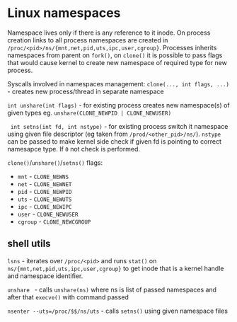 # Linux namespaces
Namespace lives only if there is any reference to it inode. On process creation links to all process namespaces are created in `/proc/<pid>/ns/{mnt,net,pid,uts,ipc,user,cgroup}`.
Processes inherits namespaces from parent on `fork()`, on `clone()` it is possible to pass flags that would cause kernel to create new namespace of required type for new process.

Syscalls involved in namespaces management:
`clone(..., int flags, ...)` - creates new process/thread in separate namespace

`int unshare(int flags)` - for existing process creates new namespace(s) of given types eg. `unshare(CLONE_NEWPID | CLONE_NEWUSER)`

` int setns(int fd, int nstype)` - for existing process switch it namespace using given file descriptor (eg taken from `/prod/<other_pid>/ns/`). `nstype` can be passed to make kernel side check if given fd is pointing to correct namesapce type. If `0` not check is performed. 

`clone()`/`unshare()`/`setns()` flags:
* `mnt` - `CLONE_NEWNS`
* `net` - `CLONE_NEWNET`
* `pid` - `CLONE_NEWPID`
* `uts` - `CLONE_NEWUTS`
* `ipc` - `CLONE_NEWIPC`
* `user` - `CLONE_NEWUSER`
* `cgroup` - `CLONE_NEWCGROUP`


## shell utils
`lsns` - iterates over `/proc/<pid>` and runs `stat()` on `ns/{mnt,net,pid,uts,ipc,user,cgroup}` to get inode that is a kernel handle and namespace identifier.

`unshare ` - calls `unshare(ns)` where ns is list of passed namespaces and after that `execve()` with command passed

`nsenter --uts=/proc/$$/ns/uts` - calls `setns()` using given namespace files

